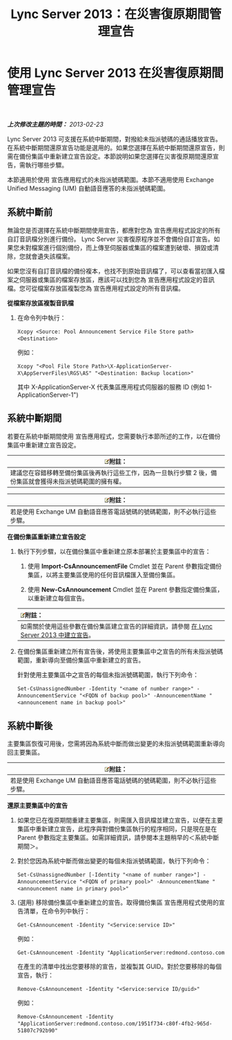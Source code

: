 ﻿---
title: Lync Server 2013：在災害復原期間管理宣告
TOCTitle: 在災害復原期間管理宣告
ms:assetid: c33e51ea-421f-42d2-826b-b73968f6bd5b
ms:mtpsurl: https://technet.microsoft.com/zh-tw/library/JJ721874(v=OCS.15)
ms:contentKeyID: 49890295
ms.date: 08/24/2015
mtps_version: v=OCS.15
ms.translationtype: HT
---

# 使用 Lync Server 2013 在災害復原期間管理宣告

 

_**上次修改主題的時間：** 2013-02-23_

Lync Server 2013 可支援在系統中斷期間，對撥給未指派號碼的通話播放宣告。在系統中斷期間還原宣告功能是選用的。如果您選擇在系統中斷期間還原宣告，則需在備份集區中重新建立宣告設定。本節說明如果您選擇在災害復原期間還原宣告，需執行哪些步驟。

本節適用於使用 宣告應用程式的未指派號碼範圍。本節不適用使用 Exchange Unified Messaging (UM) 自動語音應答的未指派號碼範圍。

## 系統中斷前

無論您是否選擇在系統中斷期間使用宣告，都應對您為 宣告應用程式設定的所有自訂音訊檔分別進行備份。 Lync Server 災害復原程序並不會備份自訂宣告。如果您未對檔案進行個別備份，而上傳至伺服器或集區的檔案遭到破壞、損毀或清除，您就會遺失該檔案。

如果您沒有自訂音訊檔的備份複本，也找不到原始音訊檔了，可以查看當初匯入檔案之伺服器或集區的檔案存放區，應該可以找到您為 宣告應用程式設定的音訊檔。您可從檔案存放區複製您為 宣告應用程式設定的所有音訊檔。

**從檔案存放區複製音訊檔**

1.  在命令列中執行：
    
        Xcopy <Source: Pool Announcement Service File Store path> <Destination>
    
    例如：
    
        Xcopy "<Pool File Store Path>\X-ApplicationServer-X\AppServerFiles\RGS\AS" "<Destination: Backup location>"
    
    其中 X-ApplicationServer-X 代表集區應用程式伺服器的服務 ID (例如 1-ApplicationServer-1")


## 系統中斷期間

若要在系統中斷期間使用 宣告應用程式，您需要執行本節所述的工作，以在備份集區中重新建立宣告設定。

<table>
<thead>
<tr class="header">
<th><img src="images/Gg398811.note(OCS.15).gif" title="note" alt="note" />附註：</th>
</tr>
</thead>
<tbody>
<tr class="odd">
<td>建議您在容錯移轉至備份集區後再執行這些工作，因為一旦執行步驟 2 後，備份集區就會獲得未指派號碼範圍的擁有權。</td>
</tr>
</tbody>
</table>


<table>
<thead>
<tr class="header">
<th><img src="images/Gg398811.note(OCS.15).gif" title="note" alt="note" />附註：</th>
</tr>
</thead>
<tbody>
<tr class="odd">
<td>若是使用 Exchange UM 自動語音應答電話號碼的號碼範圍，則不必執行這些步驟。</td>
</tr>
</tbody>
</table>


**在備份集區重新建立宣告設定**

1.  執行下列步驟，以在備份集區中重新建立原本部署於主要集區中的宣告：
    
    1.  使用 **Import-CsAnnouncementFile** Cmdlet 並在 Parent 參數指定備份集區，以將主要集區使用的任何音訊檔匯入至備份集區。
    
    2.  使用 **New-CsAnnouncement** Cmdlet 並在 Parent 參數指定備份集區，以重新建立每個宣告。
    
    <table>
    <thead>
    <tr class="header">
    <th><img src="images/Gg398811.note(OCS.15).gif" title="note" alt="note" />附註：</th>
    </tr>
    </thead>
    <tbody>
    <tr class="odd">
    <td>如需關於使用這些參數在備份集區建立宣告的詳細資訊，請參閱 <a href="lync-server-2013-create-an-announcement.md">在 Lync Server 2013 中建立宣告</a>。</td>
    </tr>
    </tbody>
    </table>


2.  在備份集區重新建立所有宣告後，將使用主要集區中之宣告的所有未指派號碼範圍，重新導向至備份集區中重新建立的宣告。
    
    針對使用主要集區中之宣告的每個未指派號碼範圍，執行下列命令：
    
        Set-CsUnassignedNumber -Identity "<name of number range>" -AnnouncementService "<FQDN of backup pool>" -AnnouncementName "<announcement name in backup pool>"

## 系統中斷後

主要集區恢復可用後，您需將因為系統中斷而做出變更的未指派號碼範圍重新導向回主要集區。

<table>
<thead>
<tr class="header">
<th><img src="images/Gg398811.note(OCS.15).gif" title="note" alt="note" />附註：</th>
</tr>
</thead>
<tbody>
<tr class="odd">
<td>若是使用 Exchange UM 自動語音應答電話號碼的號碼範圍，則不必執行這些步驟。</td>
</tr>
</tbody>
</table>


**還原主要集區中的宣告**

1.  如果您已在復原期間重建主要集區，則需匯入音訊檔並建立宣告，以便在主要集區中重新建立宣告，此程序與對備份集區執行的程序相同，只是現在是在 Parent 參數指定主要集區。如需詳細資訊，請參閱本主題稍早的＜系統中斷期間＞。

2.  對於您因為系統中斷而做出變更的每個未指派號碼範圍，執行下列命令：
    
        Set-CsUnassignedNumber [-Identity "<name of number range>"] -AnnouncementService "<FQDN of primary pool>" -AnnouncementName "<announcement name in primary pool>"

3.  (選用) 移除備份集區中重新建立的宣告。取得備份集區 宣告應用程式使用的宣告清單，在命令列中執行：
    
        Get-CsAnnouncement -Identity "<Service:service ID>"
    
    例如：
    
        Get-CsAnnouncement -Identity "ApplicationServer:redmond.contoso.com
    
    在產生的清單中找出您要移除的宣告，並複製其 GUID。對於您要移除的每個宣告，執行：
    
        Remove-CsAnnouncement -Identity "<Service:service ID/guid>"
    
    例如：
    
        Remove-CsAnnouncement -Identity "ApplicationServer:redmond.contoso.com/1951f734-c80f-4fb2-965d-51807c792b90"


